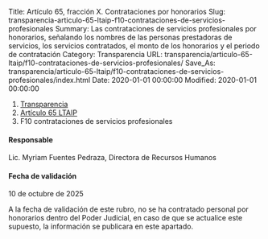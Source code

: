 Title: Artículo 65, fracción X. Contrataciones por honorarios
Slug: transparencia-articulo-65-ltaip-f10-contrataciones-de-servicios-profesionales
Summary: Las contrataciones de servicios profesionales por honorarios, señalando los nombres de las personas prestadoras de servicios, los servicios contratados, el monto de los honorarios y el periodo de contratación
Category: Transparencia
URL: transparencia/articulo-65-ltaip/f10-contrataciones-de-servicios-profesionales/
Save_As: transparencia/articulo-65-ltaip/f10-contrataciones-de-servicios-profesionales/index.html
Date: 2020-01-01 00:00:00
Modified: 2020-01-01 00:00:00


<nav aria-label="breadcrumb">
<ol class="breadcrumb">
<li class="breadcrumb-item"><a href="../../">Transparencia</a></li>
<li class="breadcrumb-item"><a href="../">Artículo 65 LTAIP</a></li>
<li class="breadcrumb-item active" aria-current="page">F10 contrataciones de servicios profesionales</li>
</ol>
</nav>



#### Responsable

Lic. Myriam Fuentes Pedraza, Directora de Recursos Humanos

#### Fecha de validación

10 de octubre de 2025


A la fecha de validación de este rubro, no se ha contratado personal por honorarios dentro del Poder Judicial, en caso de que se actualice este supuesto, la información se publicara en este apartado.